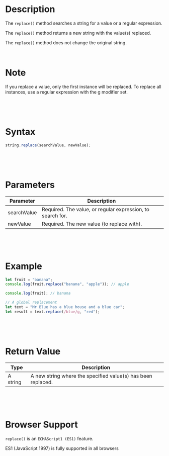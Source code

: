 # Description

The `replace()` method searches a string for a value or a regular expression.

The `replace()` method returns a new string with the value(s) replaced.

The `replace()` method does not change the original string.

&nbsp;

# Note

If you replace a value, only the first instance will be replaced. To replace all instances, use a regular expression with the g modifier set.

&nbsp;

&nbsp;

# Syntax

```js
string.replace(searchValue, newValue);
```

&nbsp;

&nbsp;

# Parameters

| Parameter   | Description                                                |
| ----------- | ---------------------------------------------------------- |
| searchValue | Required. The value, or regular expression, to search for. |
| newValue    | Required. The new value (to replace with).                 |

&nbsp;

&nbsp;

# Example

```js
let fruit = "banana";
console.log(fruit.replace("banana", "apple")); // apple

console.log(fruit); // banana

// A global replacement
let text = "Mr Blue has a blue house and a blue car";
let result = text.replace(/blue/g, "red");
```

&nbsp;

&nbsp;

# Return Value

| Type     | Description                                                  |
| -------- | ------------------------------------------------------------ |
| A string | A new string where the specified value(s) has been replaced. |

&nbsp;

&nbsp;

# Browser Support

`replace()` is an `ECMAScript1 (ES1)` feature.

ES1 (JavaScript 1997) is fully supported in all browsers
